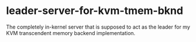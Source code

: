 # leader-server-for-kvm-tmem-bknd
The completely in-kernel server that is supposed to act as the leader for my KVM transcendent memory backend implementation.
